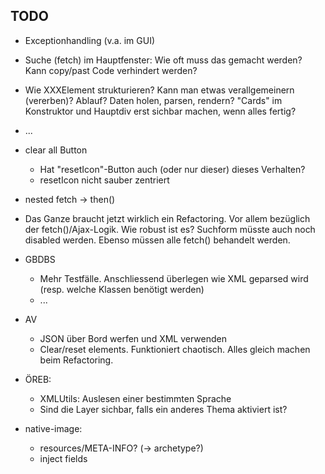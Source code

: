 ## TODO
- Exceptionhandling (v.a. im GUI)

- Suche (fetch) im Hauptfenster: Wie oft muss das gemacht werden? Kann copy/past Code verhindert werden?
- Wie XXXElement strukturieren? Kann man etwas verallgemeinern (vererben)? Ablauf? Daten holen, parsen, rendern? "Cards" im Konstruktor und Hauptdiv erst sichbar machen, wenn alles fertig?
- ...
- clear all Button
  * Hat "resetIcon"-Button auch (oder nur dieser) dieses Verhalten?
  * resetIcon nicht sauber zentriert
- nested fetch -> then()

- Das Ganze braucht jetzt wirklich ein Refactoring. Vor allem bezüglich der fetch()/Ajax-Logik. Wie robust ist es? Suchform müsste auch noch disabled werden. Ebenso müssen alle fetch() behandelt werden. 



- GBDBS
  * Mehr Testfälle. Anschliessend überlegen wie XML geparsed wird (resp. welche Klassen benötigt werden)
  * ...
- AV
  * JSON über Bord werfen und XML verwenden
  * Clear/reset elements. Funktioniert chaotisch. Alles gleich machen beim Refactoring.

- ÖREB:
  * XMLUtils: Auslesen einer bestimmten Sprache
  * Sind die Layer sichbar, falls ein anderes Thema aktiviert ist?



- native-image:
  * resources/META-INFO? (-> archetype?)
  * inject fields